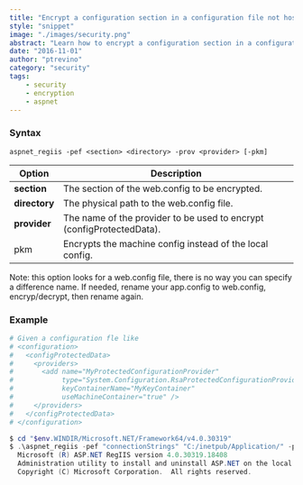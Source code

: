 ```yaml
---
title: "Encrypt a configuration section in a configuration file not hosted in IIS"
style: "snippet"
image: "./images/security.png"
abstract: "Learn how to encrypt a configuration section in a configuration file not hosted in IIS"
date: "2016-11-01"
author: "ptrevino"
category: "security"
tags:
    - security
    - encryption
    - aspnet
---
```


<!-- start:abstract -->

### Syntax

```
aspnet_regiis -pef <section> <directory> -prov <provider> [-pkm]
```

| Option        | Description                                                           |
| ------------- | --------------------------------------------------------------------- |
| **section**   | The section of the web.config to be encrypted.                        |
| **directory** | The physical path to the web.config file.                             |
| **provider**  | The name of the provider to be used to encrypt (configProtectedData). |
| pkm           | Encrypts the machine config instead of the local config.              |

Note: this option looks for a web.config file, there is no way you can specify a difference name. If needed, rename your app.config to web.config, encryp/decrypt, then rename again.  

<!-- end:abstract -->

### Example

```powershell
# Given a configuration fle like
# <configuration>
#   <configProtectedData>
#     <providers>
#       <add name="MyProtectedConfigurationProvider" 
#            type="System.Configuration.RsaProtectedConfigurationProvider, ..." 
#            keyContainerName="MyKeyContainer" 
#            useMachineContainer="true" />
#     </providers>
#   </configProtectedData>
# </configuration>

$ cd "$env.WINDIR/Microsoft.NET/Framework64/v4.0.30319"
$ .\aspnet_regiis -pef "connectionStrings" "C:/inetpub/Application/" -prov "MyProtectedConfigurationProvider"
  Microsoft (R) ASP.NET RegIIS version 4.0.30319.18408
  Administration utility to install and uninstall ASP.NET on the local machine.
  Copyright (C) Microsoft Corporation.  All rights reserved.


```
